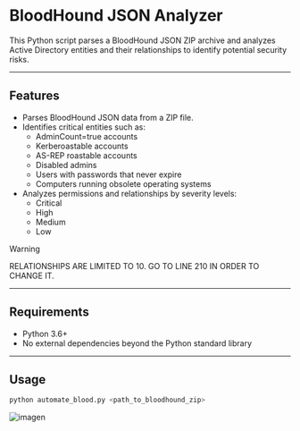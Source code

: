 # BloodHound JSON Analyzer

This Python script parses a BloodHound JSON ZIP archive and analyzes Active Directory entities and their relationships to identify potential security risks.

---

## Features

- Parses BloodHound JSON data from a ZIP file.
- Identifies critical entities such as:
  - AdminCount=true accounts
  - Kerberoastable accounts
  - AS-REP roastable accounts
  - Disabled admins
  - Users with passwords that never expire
  - Computers running obsolete operating systems
- Analyzes permissions and relationships by severity levels:
  - Critical
  - High
  - Medium
  - Low
> [!WARNING]  
> RELATIONSHIPS ARE LIMITED TO 10.
> GO TO LINE 210 IN ORDER TO CHANGE IT.
---

## Requirements

- Python 3.6+
- No external dependencies beyond the Python standard library

---

## Usage

```bash
python automate_blood.py <path_to_bloodhound_zip>
```

![imagen](https://github.com/user-attachments/assets/02bfa021-621e-47ef-b343-6209b1065473)

